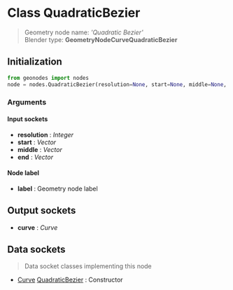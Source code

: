 
# Class QuadraticBezier

> Geometry node name: _'Quadratic Bezier'_<br>Blender type:  **GeometryNodeCurveQuadraticBezier**

## Initialization


```python
from geonodes import nodes
node = nodes.QuadraticBezier(resolution=None, start=None, middle=None, end=None, label=None)
```


### Arguments


#### Input sockets



- **resolution** : _Integer_
- **start** : _Vector_
- **middle** : _Vector_
- **end** : _Vector_



#### Node label



- **label** : Geometry node label



## Output sockets



- **curve** : _Curve_



## Data sockets

> Data socket classes implementing this node


- [Curve](../sockets/Curve.md) [QuadraticBezier](../sockets/Curve.md#quadraticbezier) : Constructor


